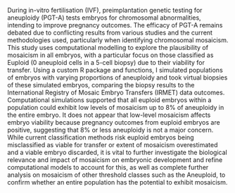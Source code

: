 During in-vitro fertilisation (IVF), preimplantation genetic testing for aneuploidy (PGT-A) tests 
embryos for chromosomal abnormalities, intending to improve pregnancy outcomes. The efficacy of 
PGT-A remains debated due to conflicting results from various studies and the current methodologies 
used, particularly when identifying chromosomal mosaicism. This study uses computational modelling 
to explore the plausibility of mosaicism in all embryos, with a particular focus on those classified as 
Euploid (0 aneuploid cells in a 5-cell biopsy) due to their viability for transfer. Using a custom R 
package and functions, I simulated populations of embryos with varying proportions of aneuploidy and 
took virtual biopsies of these simulated embryos, comparing the biopsy results to the International 
Registry of Mosaic Embryo Transfers (IRMET) data outcomes. Computational simulations supported 
that all euploid embryos within a population could exhibit low levels of mosaicism up to 8% of 
aneuploidy in the entire embryo. It does not appear that low-level mosaicism affects embryo viability 
because pregnancy outcomes from euploid embryos are positive, suggesting that 8% or less aneuploidy 
is not a major concern. While current classification methods risk euploid embryos being misclassified 
as viable for transfer or extent of mosaicism overestimated and a viable embryo discarded, it is vital to 
further investigate the biological relevance and impact of mosaicism on embryonic development and 
refine computational models to account for this, as well as complete further analysis on mosaicism of 
other threshold classes such as the Aneuploid, to confirm whether an entire population has the potential 
to exhibit mosaicism.  
